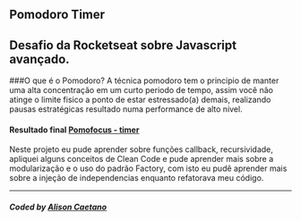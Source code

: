 ## Pomodoro Timer

## Desafio da Rocketseat sobre Javascript avançado.

###O que é o Pomodoro?
A técnica pomodoro tem o principio de manter uma alta concentração em um curto periodo de tempo, assim você não atinge o limite fisico a ponto de estar estressado(a) demais, realizando pausas estratégicas resultado numa performance de alto nivel.

#### Resultado final <a href="https://pomofocus-alizoncaetano.vercel.app/"> Pomofocus - timer</a>
Neste projeto eu pude aprender sobre funções callback, recursividade, apliquei alguns conceitos de Clean Code e pude aprender mais sobre a modularização e o uso do padrão Factory, com isto eu pudê aprender mais sobre a injeção de independencias enquanto refatorava meu código.

---

##### Coded by <a href="https://www.linkedin.com/in/alisoncaetano/">Alison Caetano</a>
